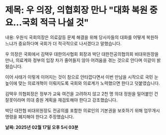 # **제목: 우 의장, 의협회장 만나 "대화 복원 중요...국회 적극 나설 것"**

  내용: 우원식 국회의장은 의료갈등 문제 해결을 위해 당사자들의 대화를 어떻게 복원하느냐가 중요하다며 국회가 더 적극적으로 나서겠다고 말했습니다. 

우 의장은 국회에서 김택우 대한의사협회 회장과 박단 대한전공의협의회 비대위원장을 만나, 의료계와 정부의 입장 차가 줄어들지 않아 어려움을 겪는 것으로 안다며 이같이 밝혔습니다. 

이어 사태가 이렇게 이어지는 것이 참으로 안타깝다면서 이번 만남을 시작으로 국민 눈높이에 맞는 의료개혁이 이뤄지도록 국회와 의료계가 노력했으면 한다고 덧붙였습니다. 

김택우 의협회장은 정부가 교육 여건을 고려하지 않고 2천 명 의대 정원을 밀어붙인 건 잘못이라며 의대 증원 계획을 재검토해야 한다고 강조했습니다. 

박단 대전협 비대위원장도 전공의를 포함한 의료인의 기본권을 보호하기 위해 업무개시명령을 폐지해야 한다고 주장했습니다.

  **날짜: 2025년 02월 17일 오후 5시 03분**